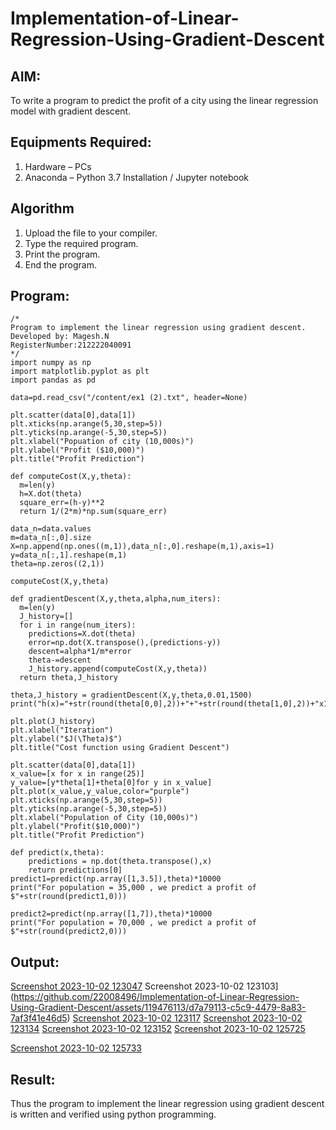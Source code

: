 # Implementation-of-Linear-Regression-Using-Gradient-Descent

## AIM:
To write a program to predict the profit of a city using the linear regression model with gradient descent.

## Equipments Required:
1. Hardware – PCs
2. Anaconda – Python 3.7 Installation / Jupyter notebook

## Algorithm
1. Upload the file to your compiler.
2. Type the required program.
3. Print the program.
4. End the program.

## Program:
```
/*
Program to implement the linear regression using gradient descent.
Developed by: Magesh.N
RegisterNumber:212222040091  
*/
import numpy as np
import matplotlib.pyplot as plt
import pandas as pd

data=pd.read_csv("/content/ex1 (2).txt", header=None)

plt.scatter(data[0],data[1])
plt.xticks(np.arange(5,30,step=5))
plt.yticks(np.arange(-5,30,step=5))
plt.xlabel("Popuation of city (10,000s)")
plt.ylabel("Profit ($10,000)")
plt.title("Profit Prediction")

def computeCost(X,y,theta):
  m=len(y)
  h=X.dot(theta)
  square_err=(h-y)**2
  return 1/(2*m)*np.sum(square_err)

data_n=data.values
m=data_n[:,0].size
X=np.append(np.ones((m,1)),data_n[:,0].reshape(m,1),axis=1)
y=data_n[:,1].reshape(m,1)
theta=np.zeros((2,1))

computeCost(X,y,theta)

def gradientDescent(X,y,theta,alpha,num_iters):
  m=len(y)
  J_history=[]
  for i in range(num_iters):
    predictions=X.dot(theta)
    error=np.dot(X.transpose(),(predictions-y))
    descent=alpha*1/m*error
    theta-=descent
    J_history.append(computeCost(X,y,theta))
  return theta,J_history

theta,J_history = gradientDescent(X,y,theta,0.01,1500)
print("h(x)="+str(round(theta[0,0],2))+"+"+str(round(theta[1,0],2))+"x1")

plt.plot(J_history)
plt.xlabel("Iteration")
plt.ylabel("$J(\Theta)$")
plt.title("Cost function using Gradient Descent")

plt.scatter(data[0],data[1])
x_value=[x for x in range(25)]
y_value=[y*theta[1]+theta[0]for y in x_value]
plt.plot(x_value,y_value,color="purple")
plt.xticks(np.arange(5,30,step=5))
plt.yticks(np.arange(-5,30,step=5))
plt.xlabel("Population of City (10,000s)")
plt.ylabel("Profit($10,000)")
plt.title("Profit Prediction")

def predict(x,theta):
    predictions = np.dot(theta.transpose(),x)
    return predictions[0]
predict1=predict(np.array([1,3.5]),theta)*10000
print("For population = 35,000 , we predict a profit of $"+str(round(predict1,0)))

predict2=predict(np.array([1,7]),theta)*10000
print("For population = 70,000 , we predict a profit of $"+str(round(predict2,0)))

```

## Output:
[Screenshot 2023-10-02 123047](https://github.com/22008496/Implementation-of-Linear-Regression-Using-Gradient-Descent/assets/119476113/8e9fc8ab-304e-4af3-91de-11b3b208170e)
Screenshot 2023-10-02 123103](https://github.com/22008496/Implementation-of-Linear-Regression-Using-Gradient-Descent/assets/119476113/d7a79113-c5c9-4479-8a83-7af3f41e46d5)
[Screenshot 2023-10-02 123117](https://github.com/22008496/Implementation-of-Linear-Regression-Using-Gradient-Descent/assets/119476113/bc3db1cd-19be-4fae-88ce-e8d388ea5404)
[Screenshot 2023-10-02 123134](https://github.com/22008496/Implementation-of-Linear-Regression-Using-Gradient-Descent/assets/119476113/a22c9c50-46e9-4868-b58d-81c0bb4b504d)
[Screenshot 2023-10-02 123152](https://github.com/22008496/Implementation-of-Linear-Regression-Using-Gradient-Descent/assets/119476113/e58ac048-67ca-4fb1-bc2b-e2a547385342)
[Screenshot 2023-10-02 125725](https://github.com/22008496/Implementation-of-Linear-Regression-Using-Gradient-Descent/assets/119476113/18af4721-4588-45db-9caa-2152aa70d2e9)

[Screenshot 2023-10-02 125733](https://github.com/22008496/Implementation-of-Linear-Regression-Using-Gradient-Descent/assets/119476113/8aeb3e50-002f-4db6-945a-4f4996e78e17)


## Result:
Thus the program to implement the linear regression using gradient descent is written and verified using python programming.
